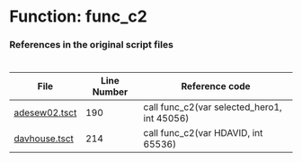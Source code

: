 # Function: func_c2
### References in the original script files

#

| File | Line Number | Reference code |
| --- | --- | --- |
| [adesew02.tsct](../../../out/adesew02.tsct#L190) | 190 | call func_c2(var selected_hero1, int 45056) |
| [davhouse.tsct](../../../out/davhouse.tsct#L214) | 214 | call func_c2(var HDAVID, int 65536) |
